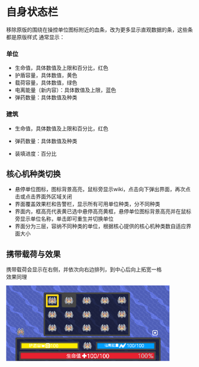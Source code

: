 # 自身状态栏
移除原版的围绕在操控单位图标附近的血条，改为更多显示直观数据的条，这些条都是原版样式
通常显示：
### 单位
- 生命值，具体数值及上限和百分比，红色
- 护盾容量，具体数值，黄色
- 载荷容量，具体数值，绿色
- 电离能量（新内容）：具体数值及上限，蓝色  
- 弹药数量：具体数值及种类
### 建筑
- 生命值，具体数值及上限和百分比，红色

- 弹药数量：具体数值及种类
- 装填进度：百分比
## 核心机种类切换
- 悬停单位图标，图标背景高亮，鼠标旁显示wiki，点击向下弹出界面，再次点击或点击界面外区域关闭  
- 界面覆盖效果栏和告警栏，显示所有可用单位种类，分不同种类  
- 界面内，框高亮代表黄已选中悬停高亮黄框，悬停单位图标背景高亮并在鼠标旁显示单位名称，单击即可重生并切换单位  
- 界面分为三层，容纳不同种类的单位，根据核心提供的核心机种类数自适应界面大小
## 携带载荷与效果
携带载荷会显示在右侧，并依次向右边排列，到中心后向上拓宽一格  
效果同理  


![alt text](图/自身状态栏.png)